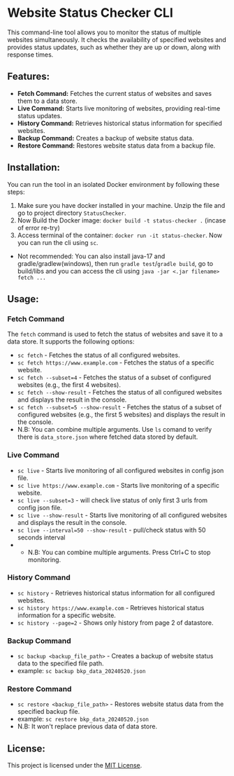 # Website Status Checker CLI

This command-line tool allows you to monitor the status of multiple websites simultaneously. It checks the availability of specified websites and provides status updates, such as whether they are up or down, along with response times.

## Features:
- **Fetch Command:** Fetches the current status of websites and saves them to a data store.
- **Live Command:** Starts live monitoring of websites, providing real-time status updates.
- **History Command:** Retrieves historical status information for specified websites.
- **Backup Command:** Creates a backup of website status data.
- **Restore Command:** Restores website status data from a backup file.

## Installation:
You can run the tool in an isolated Docker environment by following these steps:
1. Make sure you have docker installed in your machine. Unzip the file and go to project directory `StatusChecker`.
2. Now Build the Docker image: `docker build -t status-checker .` (incase of error re-try)
3. Access terminal of the container: `docker run -it status-checker`. Now you can run the cli using `sc`.

- Not recommended: You can also install java-17 and gradle/gradlew(windows), then run `gradle test`/`gradle build`, go to build/libs and you can access the cli using `java -jar <.jar filename> fetch ...` 

## Usage:
### Fetch Command

The `fetch` command is used to fetch the status of websites and save it to a data store. It supports the following options:

- `sc fetch` - Fetches the status of all configured websites.
- `sc fetch https://www.example.com` - Fetches the status of a specific website.
- `sc fetch --subset=4` - Fetches the status of a subset of configured websites (e.g., the first 4 websites).
- `sc fetch --show-result` - Fetches the status of all configured websites and displays the result in the console.
- `sc fetch --subset=5 --show-result` - Fetches the status of a subset of configured websites (e.g., the first 5 websites) and displays the result in the console.
- N.B: You can combine multiple arguments. Use `ls` comand to verify there is `data_store.json` where fetched data stored by default.

### Live Command

- `sc live` - Starts live monitoring of all configured websites in config json file.
- `sc live https://www.example.com` - Starts live monitoring of a specific website.
- `sc live --subset=3` - will check live status of only first 3 urls from config json file.
- `sc live --show-result` - Starts live monitoring of all configured websites and displays the result in the console.
- `sc live --interval=50 --show-result` - pull/check status with 50 seconds interval
- - N.B: You can combine multiple arguments. Press Ctrl+C to stop monitoring.

### History Command

- `sc history` - Retrieves historical status information for all configured websites.
- `sc history https://www.example.com` - Retrieves historical status information for a specific website.
- `sc history --page=2` - Shows only history from page 2 of datastore.

### Backup Command

- `sc backup <backup_file_path>` - Creates a backup of website status data to the specified file path.
- example: `sc backup bkp_data_20240520.json`

### Restore Command

- `sc restore <backup_file_path>` - Restores website status data from the specified backup file.
- example: `sc restore bkp_data_20240520.json`
- N.B: It won't replace previous data of data store.

## License:
This project is licensed under the [MIT License](LICENSE).
